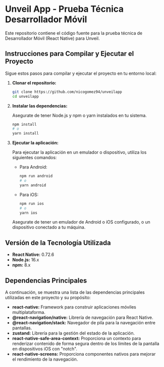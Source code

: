 # Unveil App - Prueba Técnica Desarrollador Móvil

Este repositorio contiene el código fuente para la prueba técnica de Desarrollador Móvil (React Native) para Unveil.

## Instrucciones para Compilar y Ejecutar el Proyecto

Sigue estos pasos para compilar y ejecutar el proyecto en tu entorno local:

1.  **Clonar el repositorio:**

    ```bash
    git clone https://github.com/nicogomez94/unveilapp
    cd unveilapp
    ```
2.  **Instalar las dependencias:**

    Asegurate de tener Node.js y npm o yarn instalados en tu sistema.

    ```bash
    npm install
    # o
    yarn install
    ```
3.  **Ejecutar la aplicación:**

    Para ejecutar la aplicación en un emulador o dispositivo, utiliza los siguientes comandos:

    *   Para Android:

        ```bash
        npm run android
        # o
        yarn android
        ```
    *   Para iOS:

        ```bash
        npm run ios
        # o
        yarn ios
        ```

    Asegurate de tener un emulador de Android o iOS configurado, o un dispositivo conectado a tu máquina.

## Versión de la Tecnología Utilizada

*   **React Native:** 0.72.6
*   **Node.js:** 16.x
*   **npm:** 8.x

## Dependencias Principales

A continuación, se muestra una lista de las dependencias principales utilizadas en este proyecto y su propósito:

*   **react-native:** Framework para construir aplicaciones móviles multiplataforma.
*   **@react-navigation/native:** Librería de navegación para React Native.
*   **@react-navigation/stack:** Navegador de pila para la navegación entre pantallas.
*   **zustand:** Librería para la gestión del estado de la aplicación.
*   **react-native-safe-area-context:** Proporciona un contexto para renderizar contenido de forma segura dentro de los límites de la pantalla en dispositivos iOS con "notch".
*   **react-native-screens:** Proporciona componentes nativos para mejorar el rendimiento de la navegación.
